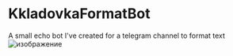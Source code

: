 # KkladovkaFormatBot
A small echo bot I've created for a telegram channel to format text
![изображение](https://user-images.githubusercontent.com/84532061/154450292-67ab44c7-3e30-4b04-b835-f05f86a96639.png)
